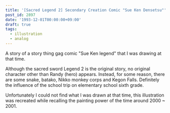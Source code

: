 ```yaml
---
title: '[Sacred Legend 2] Secondary Creation Comic "Sue Ken Densetsu"'
post_id: 2897
date: '1993-12-01T00:00:00+09:00'
draft: true
tags:
  - illustration
  - analog
---
```


A story of a story thing gag comic "Sue Ken legend" that I was drawing at that time.

Although the sacred sword Legend 2 is the original story, no original character other than Randy (hero) appears. Instead, for some reason, there are some snake, batako, Nikko monkey corps and Kegon Falls. Definitely the influence of the school trip on elementary school sixth grade.

Unfortunately I could not find what I was drawn at that time, this illustration was recreated while recalling the painting power of the time around 2000 ~ 2001.

